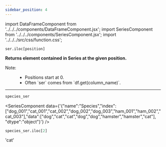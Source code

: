 ```yaml
---
sidebar_position: 4
---
```


import DataFrameComponent from '../../../components/DataFrameComponent.jsx';
import SeriesComponent from '../../../components/SeriesComponent.jsx';
import '../../../src/css/function.css';

<code>ser.iloc[position]</code>

<div className='base'>
    <p><strong>Returns element contained in Series at the given position.</strong></p>
    <dl>
        <dt className='term'>Note:</dt>
        <dd>
            <ul>
                <li>Positions start at 0.</li>
                <li>Often `ser` comes from `df.get(column_name)`.</li>
            </ul>
        </dd>
    </dl>
</div>

---

```python
species_ser
```

<SeriesComponent data={'{"name":"Species","index":["dog_001","cat_001","cat_002","dog_002","dog_003","ham_001","ham_002","cat_003"],"data":["dog","cat","cat","dog","dog","hamster","hamster","cat"], "dtype":"object"}'} />

```python
species_ser.iloc[2]
```
'cat'